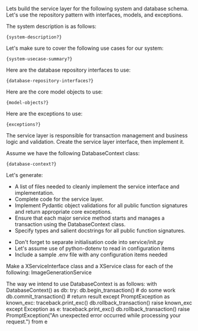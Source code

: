 Lets build the service layer for the following system and database schema.
Let's use the repository pattern with interfaces, models, and exceptions.

The system description is as follows:

```
{system-description?}
```

Let's make sure to cover the following use cases for our system:

```
{system-usecase-summary?}
```

Here are the database repository interfaces to use:

```
{database-repository-interfaces?}
```

Here are the core model objects to use:

```
{model-objects?}
```

Here are the exceptions to use:

```
{exceptions?}
```

The service layer is responsible for transaction management and business logic and validation.
Create the service layer interface, then implement it.

Assume we have the following DatabaseContext class:

```
{database-context?}
```

Let's generate:

- A list of files needed to cleanly implement the service interface and implementation.
- Complete code for the service layer.
- Implement Pydantic object validations for all public function signatures and return appropriate core exceptions.
- Ensure that each major service method starts and manages a transaction using the DatabaseContext class.
- Specify types and salient docstrings for all public function signatures.

* Don't forget to separate initialisation code into service/init.py
* Let's assume use of python-dotenv to read in configuration items
* Include a sample .env file with any configuration items needed

Make a XServiceInterface class and a XService class for each of the following:
ImageGenerationService

The way we intend to use DatabaseContext is as follows:
 with DatabaseContext() as db:
            try:
                db.begin_transaction()
                # do some work
                db.commit_transaction()
                # return result
            except PromptException as known_exc:
                traceback.print_exc()
                db.rollback_transaction()
                raise known_exc
            except Exception as e:
                traceback.print_exc()
                db.rollback_transaction()
                raise PromptException("An unexpected error occurred while processing your request.") from e

```

```
